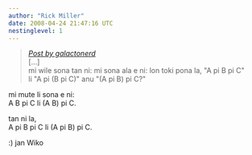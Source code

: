 ```yaml
---
author: "Rick Miller"
date: 2008-04-24 21:47:16 UTC
nestinglevel: 1
---
```

> [_Post by galactonerd_](/OV2hCo5i/tomo-sona-pi-meli-lili-pi-lukin-pona#post1)  
> \[...\]  
> mi wile sona tan ni: mi sona ala e ni: lon toki pona la, "A pi B pi C"  
> li "A pi (B pi C)" anu "(A pi B) pi C?"  
> 

mi mute li sona e ni:  
A B pi C li (A B) pi C.  
  
tan ni la,  
A pi B pi C li (A pi B) pi C.  
  
:) jan Wiko